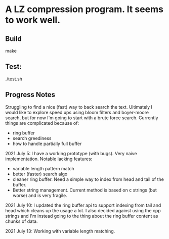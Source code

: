 # A LZ compression program. It seems to work well.

## Build
make

## Test:
./test.sh





## Progress Notes
Struggling to find a nice (fast) way to back search the text. Ultimately I would like to explore speed ups using bloom filters and boyer-moore search, but for now I'm going to start with a brute force search. Currently things are complicated because of:
  * ring buffer
  * search greediness
  * how to handle partially full buffer

2021 July 5:
I have a working prototype (with bugs). Very naive implementation. Notable lacking features:
  * variable length pattern match
  * better (faster) search algo
  * cleaner ring buffer. Need a simple way to index from head and tail of the buffer.
  * Better string management. Current method is based on c strings (but worse) and is very fragile.

2021 July 10:
I updated the ring buffer api to support indexing from tail and head which cleans up the usage a lot. I also decided against using the cpp strings and I'm instead going to the thing about the ring buffer content as chunks of data.

2021 July 13:
Working with variable length matching.
